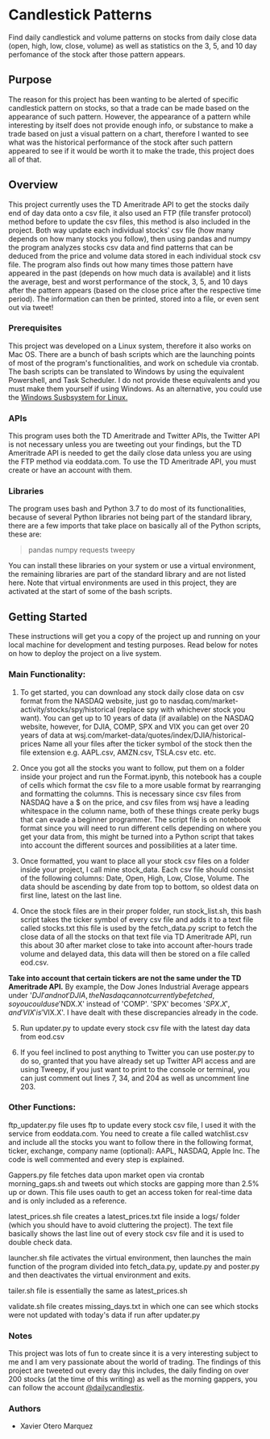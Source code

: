 # Candlestick Patterns

Find daily candlestick and volume patterns on stocks from daily close data (open, high, low, close, volume) as well as statistics on the 3, 5, and 10 day perfomance of the stock
after those pattern appears.

## Purpose
The reason for this project has been wanting to be alerted of specific candlestick pattern on stocks, so that a trade can be made based on the appearance of such pattern. However, the appearance of a pattern while interesting by itself does not provide enough info, or substance to make a trade based on just a visual pattern on a chart, therefore I wanted to see what was the historical performance of the stock after such pattern appeared to see if it would be worth it to make the trade, this project does all of that.


## Overview
This project currently uses the TD Ameritrade API to get the stocks daily end of day data onto a csv file, it also used an FTP (file transfer protocol) method before to update the csv files, this method is also included in the project. Both way update each individual stocks' csv file (how many depends on how many stocks you follow), then using pandas and numpy the program analyzes stocks csv data and find patterns that can be deduced from the price and volume data stored in each individual stock csv file. The program also finds out how many times those pattern have appeared in the past (depends on how much data is available) and it lists the average, best and worst performance of the stock, 3, 5, and 10 days after the pattern appears (based on the close price after the respective time period). The information can then be printed, stored into a file, or even sent out via tweet!

### Prerequisites
This project was developed on a Linux system, therefore it also works on Mac OS. There are a bunch of bash scripts which are the launching points of most of the program's functionalities, and work on schedule via crontab. The bash scripts can be translated to Windows by using the equivalent Powershell, and Task Scheduler. I do not provide these equivalents and you must make them yourself if using Windows. As an alternative, you could use the [Windows Susbsystem for Linux.](https://docs.microsoft.com/en-us/windows/wsl/install-win10)

### APIs
This program uses both the TD Ameritrade and Twitter APIs, the Twitter API is not necessary unless you are tweeting out your findings, but the TD Ameritrade API is needed to get the daily close data unless you are using the FTP method via eoddata.com. To use the TD Ameritrade API, you must create or have an account with them.

### Libraries
The program uses bash and Python 3.7 to do most of its functionalities, because of several Python libraries not being part of the standard library, there are a few imports that take place on basically all of the Python scripts, these are:

> pandas
> numpy
> requests
> tweepy

You can install these libraries on your system or use a virtual environment, the remaining libraries are part of the standard library and are not listed here. Note that virtual environments are used in this project, they are activated at the start of some of the bash scripts.

## Getting Started
These instructions will get you a copy of the project up and running on your local machine for development and testing purposes. Read below for notes on how to deploy the project on a live system.

### Main Functionality:

1. To get started, you can download any stock daily close data on csv format from the NASDAQ website, just go to nasdaq.com/market-activity/stocks/spy/historical (replace spy with whichever stock you want). You can get up to 10 years of data (if available) on the NASDAQ website, however, for DJIA, COMP, SPX and VIX you can get over 20 years of data at wsj.com/market-data/quotes/index/DJIA/historical-prices Name all your files after the ticker symbol of the stock then the file extension e.g. AAPL.csv, AMZN.csv, TSLA.csv etc. etc.

2. Once you got all the stocks you want to follow, put them on a folder inside your project and run the Format.ipynb, this notebook has a couple of cells which format the csv file to a more usable format by rearranging and formatting the columns. This is necessary since csv files from NASDAQ have a $ on the price, and csv files from wsj have a leading whitespace in the column name, both of these things create perky bugs that can evade a beginner programmer. The script file is on notebook format since you will need to run different cells depending on where you get your data from, this might be turned into a Python script that takes into account the different sources and possibilities at a later time.

3. Once formatted, you want to place all your stock csv files on a folder inside your project, I call mine stock_data. Each csv file should consist of the following columns: Date, Open, High, Low, Close, Volume. The data should be ascending by date from top to bottom, so oldest data on first line, latest on the last line.

4. Once the stock files are in their proper folder, run stock_list.sh, this bash script takes the ticker symbol of every csv file and adds it to a text file called stocks.txt this file is used by the fetch_data.py script to fetch the close data of all the stocks on that text file via TD Ameritrade API, run this about 30 after market close to take into account after-hours trade volume and delayed data, this data will then be stored on a file called eod.csv. 

**Take into account that certain tickers are not the same under the TD Ameritrade API.** By example, the Dow Jones Industrial Average appears under '$DJI' and not 'DJIA, the Nasdaq cannot currently be fetched, so you could use '$NDX.X' instead of 'COMP'. 'SPX' becomes '$SPX.X', and 'VIX' is '$VIX.X'. I have dealt with these discrepancies already in the code.

5. Run updater.py to update every stock csv file with the latest day data from eod.csv

6. If you feel inclined to post anything to Twitter you can use poster.py to do so, granted that you have already set up Twitter API access and are using Tweepy, if you just want to print to the console or terminal, you can just comment out lines 7, 34, and 204 as well as uncomment line 203.


### Other Functions:

ftp_updater.py file uses ftp to update every stock csv file, I used it with the service from eoddata.com. You need to create a file called watchlist.csv and include all the stocks you want to follow there in the following format, ticker, exchange, company name (optional): AAPL, NASDAQ, Apple Inc. The code is well commented and every step is explained.

Gappers.py file fetches data upon market open via crontab morning_gaps.sh and tweets out which stocks are gapping more than 2.5% up or down. This file uses oauth to get an access token for real-time data and is only included as a reference.

latest_prices.sh file creates a latest_prices.txt file inside a logs/ folder (which you should have to avoid cluttering the project). The text file basically shows the last line out of every stock csv file and it is used to double check data.

launcher.sh file activates the virtual environment, then launches the main function of the program divided into fetch_data.py, update.py and poster.py and then deactivates the virtual environment and exits.

tailer.sh file is essentially the same as latest_prices.sh

validate.sh file creates missing_days.txt in which one can see which stocks were not updated with today's data if run after updater.py 



### Notes
This project was lots of fun to create since it is a very interesting subject to me and I am very passionate about the world of trading.
The findings of this project are tweeted out every day this includes, the daily finding on over 200 stocks (at the time of this writing) as well as the morning gappers, you can follow the account [@dailycandlestix](twitter.com/dailycandlestix).

### Authors
* Xavier Otero Marquez